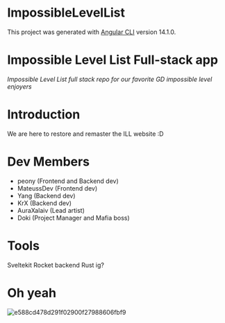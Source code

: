 # ImpossibleLevelList

This project was generated with [Angular CLI](https://github.com/angular/angular-cli) version 14.1.0.

# Impossible Level List Full-stack app
*Impossible Level List full stack repo for our favorite GD impossible level enjoyers*

# Introduction
We are here to restore and remaster the ILL website :D

# Dev Members
- peony (Frontend and Backend dev)
- MateussDev (Frontend dev)
- Yang (Backend dev)
- KrX (Backend dev)
- AuraXalaiv (Lead artist)
- Doki (Project Manager and Mafia boss)

# Tools
Sveltekit
Rocket backend
Rust ig?

# Oh yeah
![e588cd478d291f02900f27988606fbf9](https://user-images.githubusercontent.com/101806154/221628951-d480cd9b-06d9-49eb-ab2a-9778e20a716b.png)
